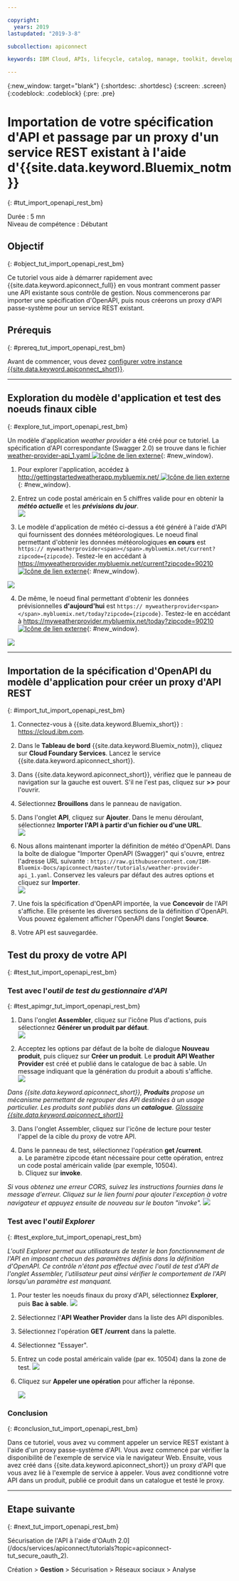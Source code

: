 ```yaml
---

copyright:
  years: 2019
lastupdated: "2019-3-8"

subcollection: apiconnect

keywords: IBM Cloud, APIs, lifecycle, catalog, manage, toolkit, develop, dev portal, tutorial

---
```


{:new_window: target="blank"}
{:shortdesc: .shortdesc}
{:screen: .screen}
{:codeblock: .codeblock}
{:pre: .pre}

# Importation de votre spécification d'API et passage par un proxy d'un service REST existant à l'aide d'{{site.data.keyword.Bluemix_notm}}
{: #tut_import_openapi_rest_bm}

Durée : 5 mn  
Niveau de compétence : Débutant  

## Objectif
{: #object_tut_import_openapi_rest_bm}

Ce tutoriel vous aide à démarrer rapidement avec {{site.data.keyword.apiconnect_full}} en vous montrant comment passer une API existante sous contrôle de gestion. Nous commencerons par importer une spécification d'OpenAPI, puis nous créerons un proxy d'API passe-système pour un service REST existant.

## Prérequis
{: #prereq_tut_import_openapi_rest_bm}

Avant de commencer, vous devez [configurer votre instance {{site.data.keyword.apiconnect_short}}](/docs/services/apiconnect/tutorials?topic=apiconnect-tut_prereq_set_up_apic_instance). 

---


## Exploration du modèle d'application et test des noeuds finaux cible
{: #explore_tut_import_openapi_rest_bm}

Un modèle d'application _weather provider_ a été créé pour ce tutoriel. La spécification d'API correspondante (Swagger 2.0) se trouve dans le fichier [weather-provider-api_1.yaml ![Icône de lien externe](../icons/launch-glyph.svg "Icône de lien externe")](https://raw.githubusercontent.com/IBM-Bluemix-Docs/apiconnect/master/tutorials/weather-provider-api_1.yaml){: #new_window}.

1. Pour explorer l'application, accédez à [http://gettingstartedweatherapp.mybluemix.net/ ![Icône de lien externe](../icons/launch-glyph.svg "Icône de lien externe")](http://gettingstartedweatherapp.mybluemix.net/){: #new_window}.  
2. Entrez un code postal américain en 5 chiffres valide pour en obtenir la _**météo actuelle**_ et les _**prévisions du jour**_.  
![](images/explore-weatherapp-1.png)

3. Le modèle d'application de météo ci-dessus a été généré à l'aide d'API qui fournissent des données météorologiques. Le noeud final permettant d'obtenir les données météorologiques **en cours** est `https:// myweatherprovider<span></span>.mybluemix.net/current?zipcode={zipcode}`. Testez-le en accédant à [https://myweatherprovider.mybluemix.net/current?zipcode=90210 ![Icône de lien externe](../icons/launch-glyph.svg "Icône de lien externe")](https://myweatherprovider.mybluemix.net/current?zipcode=90210){: #new_window}.  

  ![](images/explore-weatherapp-2.png)

4. De même, le noeud final permettant d'obtenir les données prévisionnelles **d'aujourd'hui** est `https:// myweatherprovider<span></span>.mybluemix.net/today?zipcode={zipcode}`. Testez-le en accédant à [https://myweatherprovider.mybluemix.net/today?zipcode=90210 ![Icône de lien externe](../icons/launch-glyph.svg "Icône de lien externe")](https://myweatherprovider.mybluemix.net/today?zipcode=90210){: #new_window}.  

  ![](images/explore-weatherapp-3.png)


---

## Importation de la spécification d'OpenAPI du modèle d'application pour créer un proxy d'API REST
{: #import_tut_import_openapi_rest_bm}

1. Connectez-vous à {{site.data.keyword.Bluemix_short}} : https://cloud.ibm.com.
2. Dans le **Tableau de bord** {{site.data.keyword.Bluemix_notm}}, cliquez sur **Cloud Foundary Services**. Lancez le service {{site.data.keyword.apiconnect_short}}. 
3. Dans {{site.data.keyword.apiconnect_short}}, vérifiez que le panneau de navigation sur la gauche est ouvert. S'il ne l'est pas, cliquez sur **>>** pour l'ouvrir.  
4. Sélectionnez **Brouillons** dans le panneau de navigation.   
5. Dans l'onglet **API**, cliquez sur **Ajouter**. Dans le menu déroulant, sélectionnez **Importer l'API à partir d'un fichier ou d'une URL**.  
     ![](images/import-1.png)

6. Nous allons maintenant importer la définition de météo d'OpenAPI. Dans la boîte de dialogue "Importer OpenAPI (Swagger)" qui s'ouvre, entrez l'adresse URL suivante : `https://raw.githubusercontent.com/IBM-Bluemix-Docs/apiconnect/master/tutorials/weather-provider-api_1.yaml`. Conservez les valeurs par défaut des autres options et cliquez sur **Importer**.  
    ![](images/import-2.png)  

7. Une fois la spécification d'OpenAPI importée, la vue **Concevoir** de l'API s'affiche. Elle présente les diverses sections de la définition d'OpenAPI. Vous pouvez également afficher l'OpenAPI dans l'onglet **Source**.

8. Votre API est sauvegardée. 


## Test du proxy de votre API
{: #test_tut_import_openapi_rest_bm}

### Test avec l'_outil de test du gestionnaire d'API_
{: #test_apimgr_tut_import_openapi_rest_bm}

1. Dans l'onglet **Assembler**, cliquez sur l'icône Plus d'actions, puis sélectionnez **Générer un produit par défaut**.  
  ![](images/generate-default-product-3.png)   

2. Acceptez les options par défaut de la boîte de dialogue **Nouveau produit**, puis cliquez sur **Créer un produit**. Le **produit API Weather Provider** est créé et publié dans le catalogue de bac à sable. Un message indiquant que la génération du produit a abouti s'affiche.  
  ![](images/generate-default-product-2.png)  


  _Dans {{site.data.keyword.apiconnect_short}}, **Produits** propose un mécanisme permettant de regrouper des API destinées à un usage particulier. Les produits sont publiés dans un **catalogue**.  [Glossaire {{site.data.keyword.apiconnect_short}}](../apic_glossary.html)_

3. Dans l'onglet Assembler, cliquez sur l'icône de lecture pour tester l'appel de la cible du proxy de votre API.

4. Dans le panneau de test, sélectionnez l'opération **get /current**.  
    a. Le paramètre zipcode étant nécessaire pour cette opération, entrez un code postal américain valide (par exemple, 10504).  
    b. Cliquez sur **invoke**.   

_Si vous obtenez une erreur CORS, suivez les instructions fournies dans le message d'erreur. Cliquez sur le lien fourni pour ajouter l'exception à votre navigateur et appuyez ensuite de nouveau sur le bouton "invoke"._
    ![](images/test-invoke-all.png)


### Test avec l'_outil Explorer_
{: #test_explore_tut_import_openapi_rest_bm}

_L'outil Explorer permet aux utilisateurs de tester le bon fonctionnement de l'API en imposant chacun des paramètres définis dans la définition d'OpenAPI. Ce contrôle n'étant pas effectué avec l'outil de test d'API de l'onglet Assembler, l'utilisateur peut ainsi vérifier le comportement de l'API lorsqu'un paramètre est manquant._

1. Pour tester les noeuds finaux du proxy d'API, sélectionnez **Explorer**, puis **Bac à sable**.
    ![](images/test-explore-1.png)
2. Sélectionnez l'**API Weather Provider** dans la liste des API disponibles. 
3. Sélectionnez l'opération **GET /current** dans la palette.
4. Sélectionnez "Essayer".  
5. Entrez un code postal américain valide (par ex. 10504) dans la zone de test.
  ![](images/test-explore-2.png)
6. Cliquez sur **Appeler une opération** pour afficher la réponse.

    ![](images/test-explore-3h.png)


### Conclusion
{: #conclusion_tut_import_openapi_rest_bm}

Dans ce tutoriel, vous avez vu comment appeler un service REST existant à l'aide d'un proxy passe-système d'API. Vous avez commencé par vérifier la disponibilité de l'exemple de service via le navigateur Web. Ensuite, vous avez créé dans {{site.data.keyword.apiconnect_short}} un proxy d'API que vous avez lié à l'exemple de
service à appeler. Vous avez conditionné votre API dans un produit, publié ce produit dans un catalogue et testé le proxy.

---

## Etape suivante
{: #next_tut_import_openapi_rest_bm}

Sécurisation de l'API à l'aide d'OAuth 2.0](/docs/services/apiconnect/tutorials?topic=apiconnect-tut_secure_oauth_2).

Création > **Gestion** > Sécurisation > Réseaux sociaux > Analyse

